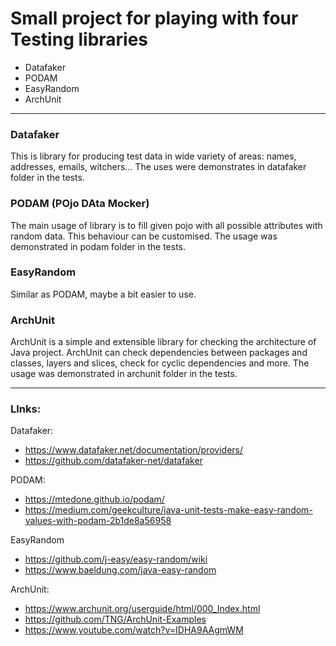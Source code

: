 # Small project for playing with four Testing libraries 

* Datafaker
* PODAM
* EasyRandom
* ArchUnit

---

### Datafaker
This is library for producing test data in wide variety of areas: names, addresses, emails, witchers...
The uses were demonstrates in datafaker folder in the tests.

### PODAM (POjo DAta Mocker)
The main usage of library is to fill given pojo with all possible attributes with random data. 
This behaviour can be customised. The usage was demonstrated in podam folder in the tests.

### EasyRandom
Similar as PODAM, maybe a bit easier to use.

### ArchUnit
ArchUnit is a simple and extensible library for checking the architecture of Java project.
ArchUnit can check dependencies between packages and classes, layers and slices, check for cyclic dependencies and more. 
The usage was demonstrated in archunit folder in the tests.


---

### LInks:
Datafaker:
* https://www.datafaker.net/documentation/providers/
* https://github.com/datafaker-net/datafaker

PODAM:
* https://mtedone.github.io/podam/
* https://medium.com/geekculture/java-unit-tests-make-easy-random-values-with-podam-2b1de8a56958

EasyRandom
* https://github.com/j-easy/easy-random/wiki
* https://www.baeldung.com/java-easy-random

ArchUnit:
* https://www.archunit.org/userguide/html/000_Index.html
* https://github.com/TNG/ArchUnit-Examples
* https://www.youtube.com/watch?v=IDHA9AAgmWM
